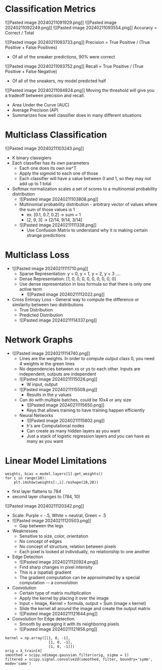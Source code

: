 # Classification Metrics

![[Pasted image 20240211091929.png]]
![[Pasted image 20240211092249.png]]
![[Pasted image 20240211093554.png]]
Accuracy = Correct / Total

![[Pasted image 20240211093733.png]]
Precision = True Positive / (True Positive + False Positives)
- Of all of the sneaker predictions, 90% were correct

![[Pasted image 20240211093752.png]]
Recall = True Positive / (True Positive + False Negative)
- Of all of the sneakers, my model predicted half

 ![[Pasted image 20240211094824.png]]
 Moving the threshold will give you a tradeoff between precision and recall. 
 - Area Under the Curve (AUC)
 - Average Precision (AP)
 - Summarizes how well classifier does in many different situations

# Multiclass Classification
![[Pasted image 20240211103243.png]]
- K binary classigiers
- Each classifier has its own parameters
	- Each one does its own xw^T
	- Apply the sigmoid to each one of those
	- Each classifier will have a value between 0 and 1, so they may not add up to 1 total
- Softmax normalization scales a set of scores to a multinomial probability distribution
	- ![[Pasted image 20240211103808.png]]
	- Multinomial probability distribution - arbitrary vector of values where the sum of those values is 1
		- ex. [0.1, 0.7, 0.2] -> sum = 1
		- [2, 9, 3] -> [2/14, 9/14, 3/14]
	- ![[Pasted image 20240211111338.png]]
		- Use Confusion Matrix to understand why it is making certain strange predictions

# Multiclass Loss
- ![[Pasted image 20240211111710.png]]
	- Sparse Representation: y = 0, y = 1, y = 2, y = 3 ....
	- Dense Representation: [1, 0, 0, 0, 0, 0, 0, 0, 0, 0]
	- Use dense representation in loss formula so that there is only one active term
		- ![[Pasted image 20240211112022.png]]
- Cross Entropy Loss - General way to compute the difference or similarity between two distributions
	- True Distribution
	- Predicted Distribution
	- ![[Pasted image 20240211114337.png]]
# Network Graphs
- ![[Pasted image 20240211114740.png]]
	- Lines are the weights. In order to compute output class 0, you need 4 weights ie the green lines
	- No dependencies between xs or ys to each other. Inputs are independent, outputs are independent
	- ![[Pasted image 20240211115026.png]]
		- W input, output
	- ![[Pasted image 20240211115508.png]]
		- Results in the y values 
	- Can do with multiple batches, could be 10x4 or any size
		- ![[Pasted image 20240211115650.png]]
		- Keys that allows training to have training happen efficiently
	- Neural Networks
		- ![[Pasted image 20240211115802.png]]
		- h's are Computational nodes
		- Can create as many hidden layers as you want
		- Just a stack of logistic regression layers and you can have as many as you want

# Linear Model Limitations
```
weights, bias = model.layers[1].get_weights()
for i in range(10):
	plt.imshow(weights[:,i].reshape(28,28))
```
- first layer flattens to 784
- second layer changes to (784, 10)

![[Pasted image 20240211120342.png]]
- Scale: Purple = -.5, White = neutral, Green = .5
- ![[Pasted image 20240211120503.png]]
	- Gap between the legs
- Weaknesses
	- Sensitive to size, color, orientation
	- No concept of edges
	- No concept of structure, relation between pixels
	- Each pixel is looked at individually, no relationship to one another
- Edge Detection
	- ![[Pasted image 20240211120924.png]]
	- Find sharp changes in pixel intensity
	- This is a (spatial) gradient
	- The gradient computation can be approximated by a special computation -- a convolution
- Convolution
	- Certain type of matrix multiplication
	- Apply the kernel by placing it over the image
	- Input = Image, Kernel = formula, output = Sum (image x kernel)
	- Slide the kernel all around the image and create the output matrix
	- ![[Pasted image 20240211121644.png]]
- Convolution for Edge detection
	- Smooth by averaging it with its neighboring pixels
	- ![[Pasted image 20240211121856.png]]
```
kernel = np.array([[1, 0, -1],
					[1, 0, -1],
					[1, 0, -1]])
orig = X_train[4]
smoothed = scipy.ndimage.gaussian_filter(orig, sigma = 1)
filtered = scipy.signal.convolve2d(smoothed, filter, boundry='symm', mode='same')
```